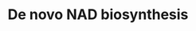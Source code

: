 ---
annotations:
- id: PW:0001276
  parent: classic metabolic pathway
  type: Pathway Ontology
  value: de novo nicotinamide adenine dinucleotide biosynthetic pathway
authors:
- M.Braymer
- MaintBot
- Christine Chichester
- Egonw
- Khanspers
- Eweitz
description: Based on http://pathway.yeastgenome.org/biocyc/
last-edited: 2021-05-20
organisms:
- Saccharomyces cerevisiae
redirect_from:
- /index.php/Pathway:WP541
- /instance/WP541
- /instance/WP541_rr117291
revision: r117291
schema-jsonld:
- '@context': https://schema.org/
  '@id': https://wikipathways.github.io/pathways/WP541.html
  '@type': Dataset
  creator:
    '@type': Organization
    name: WikiPathways
  description: Based on http://pathway.yeastgenome.org/biocyc/
  keywords:
  - 3-hydroxy-L-kynurenine
  - ATP
  - BNA1
  - BNA2
  - BNA3
  - BNA4
  - BNA5
  - BNA6
  - L-Formylkynurenine
  - L-alanine
  - L-glutamate
  - L-glutamine
  - L-tryptophan
  - NADPH
  - NMA1
  - NMA2
  - PRPP
  - QNS1
  - kynurenine
  - pyrophosphate
  license: CC0
  name: De novo NAD biosynthesis
seo: CreativeWork
title: De novo NAD biosynthesis
wpid: WP541
---